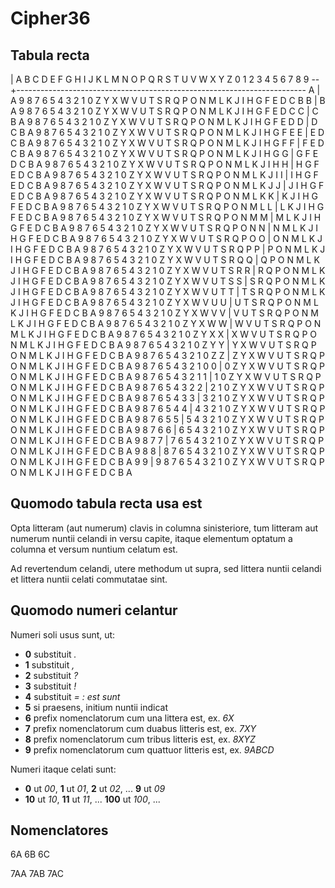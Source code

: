 Cipher36
========

Tabula recta
------------

  | A B C D E F G H I J K L M N O P Q R S T U V W X Y Z 0 1 2 3 4 5 6 7 8 9
--+------------------------------------------------------------------------
A | A 9 8 7 6 5 4 3 2 1 0 Z Y X W V U T S R Q P O N M L K J I H G F E D C B
B | B A 9 8 7 6 5 4 3 2 1 0 Z Y X W V U T S R Q P O N M L K J I H G F E D C
C | C B A 9 8 7 6 5 4 3 2 1 0 Z Y X W V U T S R Q P O N M L K J I H G F E D
D | D C B A 9 8 7 6 5 4 3 2 1 0 Z Y X W V U T S R Q P O N M L K J I H G F E
E | E D C B A 9 8 7 6 5 4 3 2 1 0 Z Y X W V U T S R Q P O N M L K J I H G F
F | F E D C B A 9 8 7 6 5 4 3 2 1 0 Z Y X W V U T S R Q P O N M L K J I H G
G | G F E D C B A 9 8 7 6 5 4 3 2 1 0 Z Y X W V U T S R Q P O N M L K J I H
H | H G F E D C B A 9 8 7 6 5 4 3 2 1 0 Z Y X W V U T S R Q P O N M L K J I
I | I H G F E D C B A 9 8 7 6 5 4 3 2 1 0 Z Y X W V U T S R Q P O N M L K J
J | J I H G F E D C B A 9 8 7 6 5 4 3 2 1 0 Z Y X W V U T S R Q P O N M L K
K | K J I H G F E D C B A 9 8 7 6 5 4 3 2 1 0 Z Y X W V U T S R Q P O N M L
L | L K J I H G F E D C B A 9 8 7 6 5 4 3 2 1 0 Z Y X W V U T S R Q P O N M
M | M L K J I H G F E D C B A 9 8 7 6 5 4 3 2 1 0 Z Y X W V U T S R Q P O N
N | N M L K J I H G F E D C B A 9 8 7 6 5 4 3 2 1 0 Z Y X W V U T S R Q P O
O | O N M L K J I H G F E D C B A 9 8 7 6 5 4 3 2 1 0 Z Y X W V U T S R Q P
P | P O N M L K J I H G F E D C B A 9 8 7 6 5 4 3 2 1 0 Z Y X W V U T S R Q
Q | Q P O N M L K J I H G F E D C B A 9 8 7 6 5 4 3 2 1 0 Z Y X W V U T S R
R | R Q P O N M L K J I H G F E D C B A 9 8 7 6 5 4 3 2 1 0 Z Y X W V U T S
S | S R Q P O N M L K J I H G F E D C B A 9 8 7 6 5 4 3 2 1 0 Z Y X W V U T
T | T S R Q P O N M L K J I H G F E D C B A 9 8 7 6 5 4 3 2 1 0 Z Y X W V U
U | U T S R Q P O N M L K J I H G F E D C B A 9 8 7 6 5 4 3 2 1 0 Z Y X W V
V | V U T S R Q P O N M L K J I H G F E D C B A 9 8 7 6 5 4 3 2 1 0 Z Y X W
W | W V U T S R Q P O N M L K J I H G F E D C B A 9 8 7 6 5 4 3 2 1 0 Z Y X
X | X W V U T S R Q P O N M L K J I H G F E D C B A 9 8 7 6 5 4 3 2 1 0 Z Y
Y | Y X W V U T S R Q P O N M L K J I H G F E D C B A 9 8 7 6 5 4 3 2 1 0 Z
Z | Z Y X W V U T S R Q P O N M L K J I H G F E D C B A 9 8 7 6 5 4 3 2 1 0
0 | 0 Z Y X W V U T S R Q P O N M L K J I H G F E D C B A 9 8 7 6 5 4 3 2 1
1 | 1 0 Z Y X W V U T S R Q P O N M L K J I H G F E D C B A 9 8 7 6 5 4 3 2
2 | 2 1 0 Z Y X W V U T S R Q P O N M L K J I H G F E D C B A 9 8 7 6 5 4 3
3 | 3 2 1 0 Z Y X W V U T S R Q P O N M L K J I H G F E D C B A 9 8 7 6 5 4
4 | 4 3 2 1 0 Z Y X W V U T S R Q P O N M L K J I H G F E D C B A 9 8 7 6 5
5 | 5 4 3 2 1 0 Z Y X W V U T S R Q P O N M L K J I H G F E D C B A 9 8 7 6
6 | 6 5 4 3 2 1 0 Z Y X W V U T S R Q P O N M L K J I H G F E D C B A 9 8 7
7 | 7 6 5 4 3 2 1 0 Z Y X W V U T S R Q P O N M L K J I H G F E D C B A 9 8
8 | 8 7 6 5 4 3 2 1 0 Z Y X W V U T S R Q P O N M L K J I H G F E D C B A 9
9 | 9 8 7 6 5 4 3 2 1 0 Z Y X W V U T S R Q P O N M L K J I H G F E D C B A

Quomodo tabula recta usa est
----------------------------

Opta litteram (aut numerum) clavis in columna sinisteriore, tum litteram aut
numerum nuntii celandi in versu capite, itaque elementum optatum a columna et
versum nuntium celatum est.

Ad revertendum celandi, utere methodum ut supra, sed littera nuntii celandi et
littera nuntii celati commutatae sint.

Quomodo numeri celantur
-----------------------

Numeri soli usus sunt, ut:

- **0** substituit *.*
- **1** substituit *,*
- **2** substituit *?*
- **3** substituit *!*
- **4** substituit *=* *:* *est* *sunt*
- **5** si praesens, initium nuntii indicat
- **6** prefix nomenclatorum cum una littera est, ex. *6X*
- **7** prefix nomenclatorum cum duabus litteris est, ex. *7XY*
- **8** prefix nomenclatorum cum tribus litteris est, ex. *8XYZ*
- **9** prefix nomenclatorum cum quattuor litteris est, ex. *9ABCD*

Numeri itaque celati sunt:

- **0** ut *00*, **1** ut *01*, **2** ut *02*, ... **9** ut *09*
- **10** ut *10*, **11** ut *11*, ... **100** ut *100*, ...

Nomenclatores
-------------

6A
6B
6C

7AA
7AB
7AC
